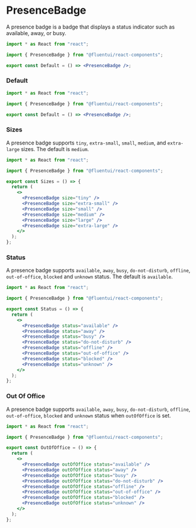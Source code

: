 # PresenceBadge

A presence badge is a badge that displays a status indicator such as available, away, or busy.

```jsx
import * as React from "react";

import { PresenceBadge } from "@fluentui/react-components";

export const Default = () => <PresenceBadge />;
```

### Default

```jsx
import * as React from "react";

import { PresenceBadge } from "@fluentui/react-components";

export const Default = () => <PresenceBadge />;
```

### Sizes

A presence badge supports `tiny`, `extra-small`, `small`, `medium`, and `extra-large` sizes. The default is `medium`.

```jsx
import * as React from "react";

import { PresenceBadge } from "@fluentui/react-components";

export const Sizes = () => {
  return (
    <>
      <PresenceBadge size="tiny" />
      <PresenceBadge size="extra-small" />
      <PresenceBadge size="small" />
      <PresenceBadge size="medium" />
      <PresenceBadge size="large" />
      <PresenceBadge size="extra-large" />
    </>
  );
};
```

### Status

A presence badge supports `available`, `away`, `busy`, `do-not-disturb`, `offline`, `out-of-office`, `blocked` and `unknown` status. The default is `available`.

```jsx
import * as React from "react";

import { PresenceBadge } from "@fluentui/react-components";

export const Status = () => {
  return (
    <>
      <PresenceBadge status="available" />
      <PresenceBadge status="away" />
      <PresenceBadge status="busy" />
      <PresenceBadge status="do-not-disturb" />
      <PresenceBadge status="offline" />
      <PresenceBadge status="out-of-office" />
      <PresenceBadge status="blocked" />
      <PresenceBadge status="unknown" />
    </>
  );
};
```

### Out Of Office

A presence badge supports `available`, `away`, `busy`, `do-not-disturb`, `offline`, `out-of-office`, `blocked` and `unknown` status when `outOfOffice` is set.

```jsx
import * as React from "react";

import { PresenceBadge } from "@fluentui/react-components";

export const OutOfOffice = () => {
  return (
    <>
      <PresenceBadge outOfOffice status="available" />
      <PresenceBadge outOfOffice status="away" />
      <PresenceBadge outOfOffice status="busy" />
      <PresenceBadge outOfOffice status="do-not-disturb" />
      <PresenceBadge outOfOffice status="offline" />
      <PresenceBadge outOfOffice status="out-of-office" />
      <PresenceBadge outOfOffice status="blocked" />
      <PresenceBadge outOfOffice status="unknown" />
    </>
  );
};
```
